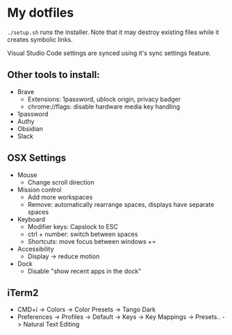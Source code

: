 # My dotfiles

`./setup.sh` runs the installer. Note that it may destroy existing files while it creates symbolic links.

Visual Studio Code settings are synced using it's sync settings feature.

## Other tools to install:

- Brave
  - Extensions: 1password, ublock origin, privacy badger
  - chrome://flags: disable hardware media key handling
- 1password
- Authy
- Obsidian
- Slack

## OSX Settings

- Mouse
  - Change scroll direction
- Mission control
  - Add more workspaces
  - Remove: automatically rearrange spaces, displays have separate spaces
- Keyboard
  - Modifier keys: Capslock to ESC
  - ctrl + number: switch between spaces
  - Shortcuts: move focus between windows <ctrl>+=
- Accessibility
  - Display -> reduce motion
- Dock
  - Disable "show recent apps in the dock"

## iTerm2

- CMD+i -> Colors -> Color Presets -> Tango Dark
- Preferences -> Profiles -> Default -> Keys -> Key Mappings -> Presets.. -> Natural Text Editing
